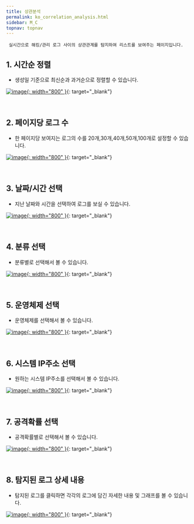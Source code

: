 ```yaml
---
title: 상관분석
permalink: ko_correlation_analysis.html
sidebar: M_C
topnav: topnav
---
```



     실시간으로 해킹/관리 로그 사이의 상관관계를 탐지하여 리스트를 보여주는 페이지입니다.

## 1. 시간순 정렬
- 생성일 기준으로 최신순과 과거순으로 정렬할 수 있습니다.

[![image](/docs/images/Manual/common/analysis/1.png){: width="800" }](/docs/images/Manual/common/analysis/1.png){: target="_blank"}
 
 <br />

## 2. 페이지당 로그 수
- 한 페이지당 보여지는 로그의 수를 20개,30개,40개,50개,100개로 설정할 수 있습니다.

[![image](/docs/images/Manual/common/analysis/2.png){: width="800" }](/docs/images/Manual/common/analysis/2.png){: target="_blank"}
 
 <br />

## 3. 날짜/시간 선택
- 지난 날짜와 시간을 선택하여 로그를 보실 수 있습니다.

[![image](/docs/images/Manual/common/analysis/3.png){: width="800" }](/docs/images/Manual/common/analysis/3.png){: target="_blank"}

<br />

## 4. 분류 선택
- 분류별로 선택해서 볼 수 있습니다.

[![image](/docs/images/Manual/common/analysis/4.png){: width="800" }](/docs/images/Manual/common/analysis/4.png){: target="_blank"}

<br />

## 5. 운영체제 선택
- 운영체제를 선택해서 볼 수 있습니다.

[![image](/docs/images/Manual/common/analysis/5.png){: width="800" }](/docs/images/Manual/common/analysis/5.png){: target="_blank"}

<br />

## 6. 시스템 IP주소 선택
- 원하는 시스템 IP주소를 선택해서 볼 수 있습니다.

[![image](/docs/images/Manual/common/analysis/6.png){: width="800" }](/docs/images/Manual/common/analysis/6.png){: target="_blank"}

<br />

## 7. 공격확률 선택
- 공격확률별로 선택해서 볼 수 있습니다.

[![image](/docs/images/Manual/common/analysis/7.png){: width="800" }](/docs/images/Manual/common/analysis/7.png){: target="_blank"}
 
<br />

## 8. 탐지된 로그 상세 내용
- 탐지된 로그를 클릭하면 각각의 로그에 담긴 자세한 내용 및 그래프를 볼 수 있습니다.

[![image](/docs/images/Manual/common/analysis/8.png){: width="800" }](/docs/images/Manual/common/analysis/8.png){: target="_blank"}